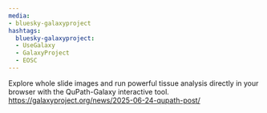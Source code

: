 ```yaml
---
media:
- bluesky-galaxyproject
hashtags:
  bluesky-galaxyproject:
  - UseGalaxy
  - GalaxyProject
  - EOSC
---
```

Explore whole slide images and run powerful tissue analysis directly in your browser with the QuPath-Galaxy interactive tool.
https://galaxyproject.org/news/2025-06-24-qupath-post/